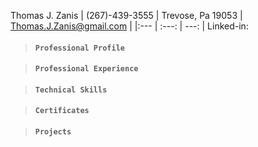 
Thomas J. Zanis
| (267)-439-3555 | Trevose, Pa 19053 | Thomas.J.Zanis@gmail.com |
|:--- | :---: | ---: |
Linked-in: 
>#### **```Professional Profile```**


>#### **```Professional Experience```**

>#### **```Technical Skills```**

>#### **```Certificates```**

>#### **```Projects```**


